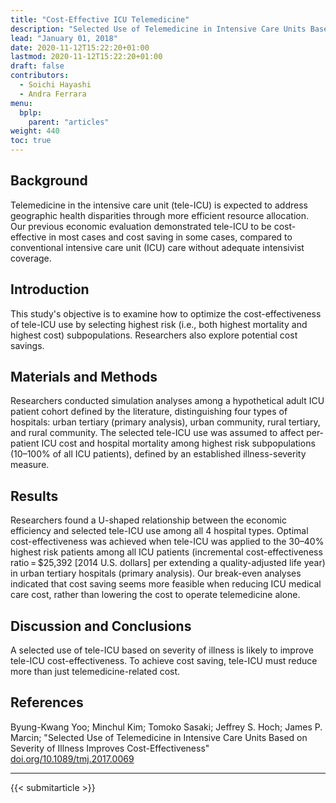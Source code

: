```yaml
---
title: "Cost-Effective ICU Telemedicine"
description: "Selected Use of Telemedicine in Intensive Care Units Based on Severity of Illness Improves Cost-Effectiveness"
lead: "January 01, 2018"
date: 2020-11-12T15:22:20+01:00
lastmod: 2020-11-12T15:22:20+01:00
draft: false
contributors:
  - Soichi Hayashi
  - Andra Ferrara
menu:
  bplp:
    parent: "articles"
weight: 440
toc: true
---
```


## Background
Telemedicine in the intensive care unit (tele-ICU) is expected to address geographic health disparities through more efficient resource allocation. Our previous economic evaluation demonstrated tele-ICU to be cost-effective in most cases and cost saving in some cases, compared to conventional intensive care unit (ICU) care without adequate intensivist coverage.

## Introduction
This study's objective is to examine how to optimize the cost-effectiveness of tele-ICU use by selecting highest risk (i.e., both highest mortality and highest cost) subpopulations. Researchers also explore potential cost savings.

## Materials and Methods
Researchers conducted simulation analyses among a hypothetical adult ICU patient cohort defined by the literature, distinguishing four types of hospitals: urban tertiary (primary analysis), urban community, rural tertiary, and rural community. The selected tele-ICU use was assumed to affect per-patient ICU cost and hospital mortality among highest risk subpopulations (10–100% of all ICU patients), defined by an established illness-severity measure.

## Results
Researchers found a U-shaped relationship between the economic efficiency and selected tele-ICU use among all 4 hospital types. Optimal cost-effectiveness was achieved when tele-ICU was applied to the 30–40% highest risk patients among all ICU patients (incremental cost-effectiveness ratio = $25,392 [2014 U.S. dollars] per extending a quality-adjusted life year) in urban tertiary hospitals (primary analysis). Our break-even analyses indicated that cost saving seems more feasible when reducing ICU medical care cost, rather than lowering the cost to operate telemedicine alone.

## Discussion and Conclusions
A selected use of tele-ICU based on severity of illness is likely to improve tele-ICU cost-effectiveness. To achieve cost saving, tele-ICU must reduce more than just telemedicine-related cost.

## References
Byung-Kwang Yoo; Minchul Kim; Tomoko Sasaki; Jeffrey S. Hoch; James P. Marcin; "Selected Use of Telemedicine in Intensive Care Units Based on Severity of Illness Improves Cost-Effectiveness" [doi.org/10.1089/tmj.2017.0069](https://doi.org/10.1089/tmj.2017.0069)

-----------------------------------------------

{{< submitarticle >}}
